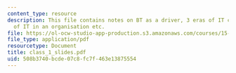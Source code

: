 ```yaml
---
content_type: resource
description: This file contains notes on BT as a driver, 3 eras of IT context, role
  of IT in an organisation etc.
file: https://ol-ocw-studio-app-production.s3.amazonaws.com/courses/15-568a-practical-information-technology-management-spring-2005/508b3740bcde07c8fc7f463e13875554_class_1_slides.pdf
file_type: application/pdf
resourcetype: Document
title: class_1_slides.pdf
uid: 508b3740-bcde-07c8-fc7f-463e13875554
---
```

